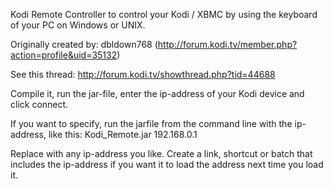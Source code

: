Kodi Remote Controller to control your Kodi / XBMC by using the keyboard of your PC on Windows or UNIX.

Originally created by:
dbldown768 (http://forum.kodi.tv/member.php?action=profile&uid=35132)

See this thread:
http://forum.kodi.tv/showthread.php?tid=44688

Compile it, run the jar-file, enter the ip-address of your Kodi device  and click connect.

If you want to specify, run the jarfile from the command line with the ip-address, like this:
Kodi_Remote.jar 192.168.0.1

Replace with any ip-address you like. Create a link, shortcut or batch that includes the ip-address if you want it to load the address next time you load it.
